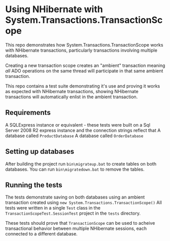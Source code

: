 Using NHibernate with System.Transactions.TransactionScope
==========================================================
This repo demonstrates how System.Transactions.TransactionScope works with NHibernate transactions, particularly
transactions involving multiple databases.

Creating a new transaction scope creates an "ambient" transaction meaning *all* ADO operations on the same thread will 
participate in that same ambient transaction.

This repo contains a test suite demonstrating it's use and proving it works as expected with NHibernate transactions, showing NHibernate
transactions will automatically enlist in the ambient transaction.

Requirements
------------
A SQLExpress instance or equivalent - these tests were built on a Sql Server 2008 R2 express instance and the connection strings reflect that
A database called `ProductDatabase`
A database called `OrderDatabase`

Setting up databases
--------------------
After building the project run `bin\migrateup.bat` to create tables on both databases. You can run `bin\migratedown.bat` to remove the tables.


Running the tests
-----------------
The tests demonstrate saving on both databases using an ambient transaction created using `new System.Transactions.TransactionScope()`
All tests were written in a single `Test` class in the `TransactionScopeTest.SessionTest` project in the `tests` directory.

These tests should prove that `TransactionScope` can be used to acheive transactional behavior between multiple NHibernate sessions, each connected
to a different database.